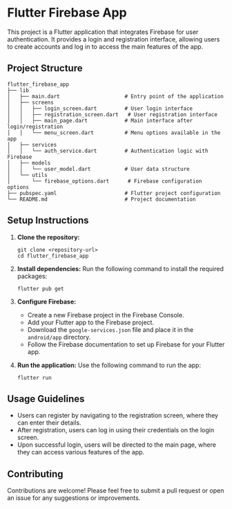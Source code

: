 # Flutter Firebase App

This project is a Flutter application that integrates Firebase for user authentication. It provides a login and registration interface, allowing users to create accounts and log in to access the main features of the app.

## Project Structure

```
flutter_firebase_app
├── lib
│   ├── main.dart                     # Entry point of the application
│   ├── screens
│   │   ├── login_screen.dart         # User login interface
│   │   ├── registration_screen.dart   # User registration interface
│   │   ├── main_page.dart            # Main interface after login/registration
│   │   └── menu_screen.dart          # Menu options available in the app
│   ├── services
│   │   └── auth_service.dart         # Authentication logic with Firebase
│   ├── models
│   │   └── user_model.dart           # User data structure
│   └── utils
│       └── firebase_options.dart      # Firebase configuration options
├── pubspec.yaml                      # Flutter project configuration
└── README.md                         # Project documentation
```

## Setup Instructions

1. **Clone the repository:**
   ```
   git clone <repository-url>
   cd flutter_firebase_app
   ```

2. **Install dependencies:**
   Run the following command to install the required packages:
   ```
   flutter pub get
   ```

3. **Configure Firebase:**
   - Create a new Firebase project in the Firebase Console.
   - Add your Flutter app to the Firebase project.
   - Download the `google-services.json` file and place it in the `android/app` directory.
   - Follow the Firebase documentation to set up Firebase for your Flutter app.

4. **Run the application:**
   Use the following command to run the app:
   ```
   flutter run
   ```

## Usage Guidelines

- Users can register by navigating to the registration screen, where they can enter their details.
- After registration, users can log in using their credentials on the login screen.
- Upon successful login, users will be directed to the main page, where they can access various features of the app.

## Contributing

Contributions are welcome! Please feel free to submit a pull request or open an issue for any suggestions or improvements.